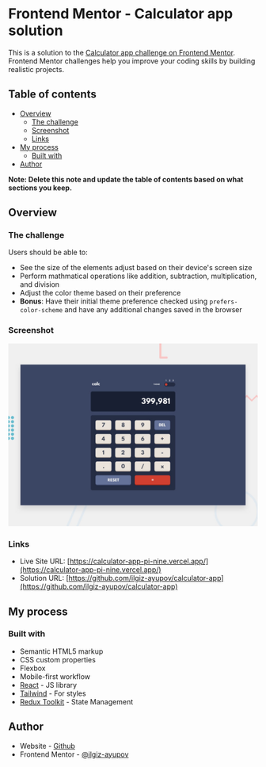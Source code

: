 # Frontend Mentor - Calculator app solution

This is a solution to the [Calculator app challenge on Frontend Mentor](https://www.frontendmentor.io/challenges/calculator-app-9lteq5N29). Frontend Mentor challenges help you improve your coding skills by building realistic projects. 

## Table of contents

- [Overview](#overview)
  - [The challenge](#the-challenge)
  - [Screenshot](#screenshot)
  - [Links](#links)
- [My process](#my-process)
  - [Built with](#built-with)
- [Author](#author)

**Note: Delete this note and update the table of contents based on what sections you keep.**

## Overview

### The challenge

Users should be able to:

- See the size of the elements adjust based on their device's screen size
- Perform mathmatical operations like addition, subtraction, multiplication, and division
- Adjust the color theme based on their preference
- **Bonus**: Have their initial theme preference checked using `prefers-color-scheme` and have any additional changes saved in the browser

### Screenshot

![](./design/desktop-preview.jpg)

### Links

- Live Site URL: [https://calculator-app-pi-nine.vercel.app/](https://calculator-app-pi-nine.vercel.app/)
- Solution URL: [https://github.com/ilgiz-ayupov/calculator-app](https://github.com/ilgiz-ayupov/calculator-app)

## My process

### Built with

- Semantic HTML5 markup
- CSS custom properties
- Flexbox
- Mobile-first workflow
- [React](https://reactjs.org/) - JS library
- [Tailwind](https://tailwindcss.com/) - For styles
- [Redux Toolkit](https://redux-toolkit.js.org/) - State Management

## Author

- Website - [Github](https://github.com/ilgiz-ayupov)
- Frontend Mentor - [@ilgiz-ayupov](https://www.frontendmentor.io/profile/ilgiz-ayupov)
